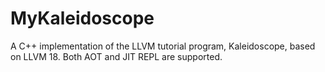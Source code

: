 # MyKaleidoscope
A C++ implementation of the LLVM tutorial program, Kaleidoscope, based on LLVM 18. Both AOT and JIT REPL are supported.
